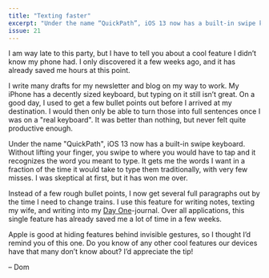 ```yaml
---
title: "Texting faster"
excerpt: "Under the name “QuickPath”, iOS 13 now has a built-in swipe keyboard."
issue: 21
---
```

I am way late to this party, but I have to tell you about a cool feature I didn’t know my phone had. I only discovered it a few weeks ago, and it has already saved me hours at this point.

I write many drafts for my newsletter and blog on my way to work. My iPhone has a decently sized keyboard, but typing on it still isn’t great. On a good day, I used to get a few bullet points out before I arrived at my destination. I would then only be able to turn those into full sentences once I was on a "real keyboard". It was better than nothing, but never felt quite productive enough.

Under the name "QuickPath", iOS 13 now has a built-in swipe keyboard. Without lifting your finger, you swipe to where you would have to tap and it recognizes the word you meant to type. It gets me the words I want in a fraction of the time it would take to type them traditionally, with very few misses. I was skeptical at first, but it has won me over.

Instead of a few rough bullet points, I now get several full paragraphs out by the time I need to change trains. I use this feature for writing notes, texting my wife, and writing into my [Day One](https://dayoneapp.com)-journal. Over all applications, this single feature has already saved me a lot of time in a few weeks.

Apple is good at hiding features behind invisible gestures, so I thought I’d remind you of this one. Do you know of any other cool features our devices have that many don’t know about? I’d appreciate the tip!

– Dom
